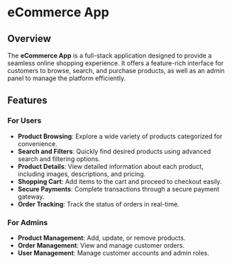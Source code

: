 # eCommerce App


## Overview
The **eCommerce App** is a full-stack application designed to provide a seamless online shopping experience. It offers a feature-rich interface for customers to browse, search, and purchase products, as well as an admin panel to manage the platform efficiently.

## Features

### For Users
- **Product Browsing**: Explore a wide variety of products categorized for convenience.
- **Search and Filters**: Quickly find desired products using advanced search and filtering options.
- **Product Details**: View detailed information about each product, including images, descriptions, and pricing.
- **Shopping Cart**: Add items to the cart and proceed to checkout easily.
- **Secure Payments**: Complete transactions through a secure payment gateway.
- **Order Tracking**: Track the status of orders in real-time.

### For Admins
- **Product Management**: Add, update, or remove products.
- **Order Management**: View and manage customer orders.
- **User Management**: Manage customer accounts and admin roles.
